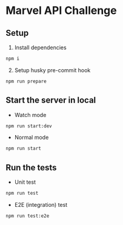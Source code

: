 # Marvel API Challenge

## Setup

1. Install dependencies

```bash
npm i
```

2. Setup husky pre-commit hook

```bash
npm run prepare
```

## Start the server in local

- Watch mode

```bash
npm run start:dev
```

- Normal mode

```bash
npm run start
```

## Run the tests

- Unit test

```bash
npm run test
```

- E2E (integration) test

```bash
npm run test:e2e
```
